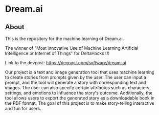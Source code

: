 # Dream.ai

## About
This is the repository for the machine learning of Dream.ai.

The winner of "Most Innovative Use of Machine Learning Artificial Intelligence or Internet of Things" for DeltaHacks IX

Link to the devpost: https://devpost.com/software/dream-ai

Our project is a text and image generation tool that uses machine learning to create stories from prompts given by the user. The user can input a prompt, and the tool will generate a story with corresponding text and images. The user can also specify certain attributes such as characters, settings, and emotions to influence the story's outcome. Additionally, the tool allows users to export the generated story as a downloadable book in the PDF format. The goal of this project is to make story-telling interactive and fun for users.